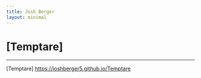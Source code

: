 ```yaml
---
title: Josh Berger
layout: minimal
---
```


# [Temptare]

----
[Temptare] https://joshberger5.github.io/Temptare

